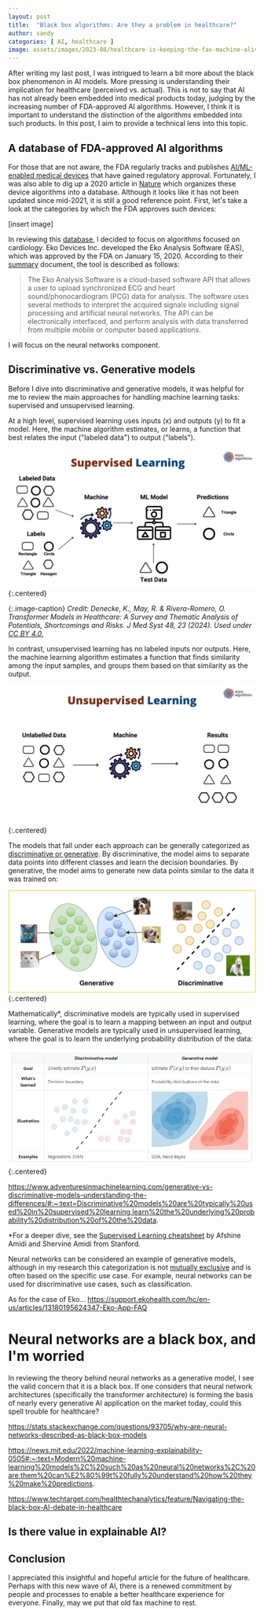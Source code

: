 ```yaml
---
layout: post
title:  "Black box algorithms: Are they a problem in healthcare?"
author: sandy
categories: [ AI, healthcare ]
image: assets/images/2023-08/healthcare-is-keeping-the-fax-machine-alive.png
---
```

After writing my last post, I was intrigued to learn a bit more about the black box phenomenon in AI models.  More pressing is understanding their implication for healthcare (perceived vs. actual).  This is not to say that AI has not already been embedded into medical products today, judging by the increasing number of FDA-approved AI algorithms.  However, I think it is important to understand the distinction of the algorithms embedded into such products.  In this post, I aim to provide a technical lens into this topic.  

## A database of FDA-approved AI algorithms
For those that are not aware, the FDA regularly tracks and publishes [AI/ML-enabled medical devices](https://www.fda.gov/medical-devices/software-medical-device-samd/artificial-intelligence-and-machine-learning-aiml-enabled-medical-devices) that have gained regulatory approval.  Fortunately, I was also able to dig up a 2020 article in [Nature](https://www.nature.com/articles/s41746-020-00324-0) which organizes these device algorithms into a database.  Although it looks like it has not been updated since mid-2021, it is still a good reference point.  First, let's take a look at the categories by which the FDA approves such devices:

[insert image]

In reviewing this [database](https://medicalfuturist.com/fda-approved-ai-based-algorithms), I decided to focus on algorithms focused on cardiology.  Eko Devices Inc. developed the Eko Analysis Software (EAS), which was approved by the FDA on January 15, 2020.  According to their [summary](https://www.accessdata.fda.gov/scripts/cdrh/cfdocs/cfpmn/pmn.cfm?ID=K192004) document, the tool is described as follows:

>The Eko Analysis Software is a cloud-based software API that allows a user to upload
synchronized ECG and heart sound/phonocardiogram (PCG) data for analysis. The software
uses several methods to interpret the acquired signals including signal processing and artificial
neural networks. The API can be electronically interfaced, and perform analysis with data
transferred from multiple mobile or computer based applications. 

I will focus on the neural networks component.  

## Discriminative vs. Generative models
Before I dive into discriminative and generative models, it was helpful for me to review the main approaches for handling machine learning tasks: supervised and unsupervised learning.  

At a high level, supervised learning uses inputs (x) and outputs (y) to fit a model.  Here, the machine algorithm estimates, or learns, a function that best relates the input ("labeled data") to output ("labels").  

![supervised](/assets/images/2024-06/supervised.png){:.centered}

{:.image-caption}
*Credit: Denecke, K., May, R. & Rivera-Romero, O. Transformer Models in Healthcare: A Survey and Thematic Analysis of Potentials, Shortcomings and Risks. J Med Syst 48, 23 (2024).  Used under [CC BY 4.0.](https://creativecommons.org/licenses/by/4.0)*

In contrast, unsupervised learning has no labeled inputs nor outputs.  Here, the machine learning algorithm estimates a function that finds similarity among the input samples, and groups them based on that similarity as the output.  

![unsupervised](/assets/images/2024-06/unsupervised.png){:.centered}


The models that fall under each approach can be generally categorized as [discriminative or generative](https://www.turing.com/kb/generative-models-vs-discriminative-models-for-deep-learning).  By discriminative, the model aims to separate data points into different classes and learn the decision boundaries.  By generative, the model aims to generate new data points similar to the data it was trained on:

![gen_disc_model-1](/assets/images/2024-06/gen_disc_model-1.png){:.centered}

Mathematically*, discriminative models are typically used in supervised learning, where the goal is to learn a mapping between an input and output variable.  Generative models are typically used in unsupervised learning, where the goal is to learn the underlying probability distribution of the data:

![discriminative_generative2](/assets/images/2024-06/discriminative_generative2.png){:.centered}

https://www.adventuresinmachinelearning.com/generative-vs-discriminative-models-understanding-the-differences/#:~:text=Discriminative%20models%20are%20typically%20used%20in%20supervised%20learning,learn%20the%20underlying%20probability%20distribution%20of%20the%20data.

*For a deeper dive, see the [Supervised Learning cheatsheet](https://stanford.edu/~shervine/teaching/cs-229/cheatsheet-supervised-learning) by Afshine Amidi and Shervine Amidi from Stanford.

Neural networks can be considered an example of generative models, although in my research this categorization is not [mutually exclusive](https://stats.stackexchange.com/questions/403968/linking-generative-discriminative-models-to-supervised-and-unsupervised-learnin) and is often based on the specific use case.  For example, neural networks can be used for discriminative use cases, such as classification.

As for the case of Eko... https://support.ekohealth.com/hc/en-us/articles/13180195624347-Eko-App-FAQ

# Neural networks are a black box, and I'm worried
In reviewing the theory behind neural networks as a generative model, I see the valid concern that it is a black box.  If one considers that neural network architectures (specifically the transformer architecture) is forming the basis of nearly every generative AI application on the market today, could this spell trouble for healthcare?

https://stats.stackexchange.com/questions/93705/why-are-neural-networks-described-as-black-box-models

https://news.mit.edu/2022/machine-learning-explainability-0505#:~:text=Modern%20machine-learning%20models%2C%20such%20as%20neural%20networks%2C%20are,them%20can%E2%80%99t%20fully%20understand%20how%20they%20make%20predictions.

https://www.techtarget.com/healthtechanalytics/feature/Navigating-the-black-box-AI-debate-in-healthcare
## Is there value in explainable AI?

## Conclusion

I appreciated this insightful and hopeful article for the future of healthcare.  Perhaps with this new wave of AI, there is a renewed commitment by people and processes to enable a better healthcare experience for everyone.  Finally, may we put that old fax machine to rest.